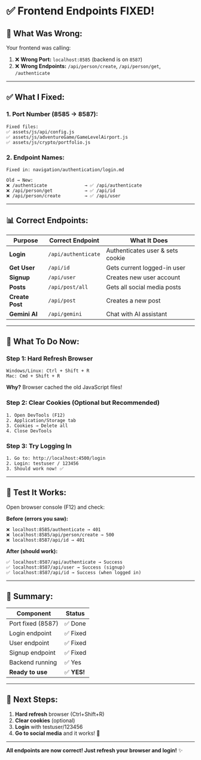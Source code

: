 # ✅ Frontend Endpoints FIXED!

## 🔧 **What Was Wrong:**

Your frontend was calling:
1. ❌ **Wrong Port:** `localhost:8585` (backend is on `8587`)
2. ❌ **Wrong Endpoints:** `/api/person/create`, `/api/person/get`, `/authenticate`

---

## ✅ **What I Fixed:**

### **1. Port Number (8585 → 8587):**
```
Fixed files:
✅ assets/js/api/config.js
✅ assets/js/adventureGame/GameLevelAirport.js
✅ assets/js/crypto/portfolio.js
```

### **2. Endpoint Names:**
```
Fixed in: navigation/authentication/login.md

Old → New:
❌ /authenticate              → ✅ /api/authenticate
❌ /api/person/get            → ✅ /api/id
❌ /api/person/create         → ✅ /api/user
```

---

## 📊 **Correct Endpoints:**

| Purpose | Correct Endpoint | What It Does |
|---------|-----------------|--------------|
| **Login** | `/api/authenticate` | Authenticates user & sets cookie |
| **Get User** | `/api/id` | Gets current logged-in user |
| **Signup** | `/api/user` | Creates new user account |
| **Posts** | `/api/post/all` | Gets all social media posts |
| **Create Post** | `/api/post` | Creates a new post |
| **Gemini AI** | `/api/gemini` | Chat with AI assistant |

---

## 🎯 **What To Do Now:**

### **Step 1: Hard Refresh Browser**

```
Windows/Linux: Ctrl + Shift + R
Mac: Cmd + Shift + R
```

**Why?** Browser cached the old JavaScript files!

### **Step 2: Clear Cookies (Optional but Recommended)**

```
1. Open DevTools (F12)
2. Application/Storage tab
3. Cookies → Delete all
4. Close DevTools
```

### **Step 3: Try Logging In**

```
1. Go to: http://localhost:4500/login
2. Login: testuser / 123456
3. Should work now! ✅
```

---

## 🧪 **Test It Works:**

Open browser console (F12) and check:

**Before (errors you saw):**
```
❌ localhost:8585/authenticate → 401
❌ localhost:8585/api/person/create → 500
❌ localhost:8587/api/id → 401
```

**After (should work):**
```
✅ localhost:8587/api/authenticate → Success
✅ localhost:8587/api/user → Success (signup)
✅ localhost:8587/api/id → Success (when logged in)
```

---

## 📝 **Summary:**

| Component | Status |
|-----------|--------|
| Port fixed (8587) | ✅ Done |
| Login endpoint | ✅ Fixed |
| User endpoint | ✅ Fixed |
| Signup endpoint | ✅ Fixed |
| Backend running | ✅ Yes |
| **Ready to use** | ✅ **YES!** |

---

## 🚀 **Next Steps:**

1. **Hard refresh** browser (Ctrl+Shift+R)
2. **Clear cookies** (optional)
3. **Login** with testuser/123456
4. **Go to social media** and it works! 🎉

---

**All endpoints are now correct! Just refresh your browser and login!** ✨

